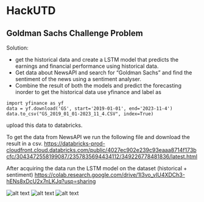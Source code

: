 # HackUTD
## Goldman Sachs Challenge Problem
Solution:

- get the historical data and create a LSTM model that predicts the earnings and financial performance using historical data.
- Get data about NewsAPI and search for “Goldman Sachs” and find the sentiment of the news using a sentiment analyser.
- Combine the result of both the models and predict the forecasting
inorder to get the historical data use yfinance and label as 
```
import yfinance as yf
data = yf.download('GS', start='2019-01-01', end='2023-11-4')
data.to_csv("GS_2019_01_01-2023_11_4.CSV", index=True)
```

upload this data to databricks.

To get the data from NewsAPI we run the following file and download the result in a csv.
https://databricks-prod-cloudfront.cloud.databricks.com/public/4027ec902e239c93eaaa8714f173bcfc/3043472558199087/2357835694434112/349226778481836/latest.html 

After acquiring the data run the LSTM model on the dataset (historical + sentiment)
https://colab.research.google.com/drive/1I3vo_vIU4XDCh3-hENs8xDcU2x7nLKJq?usp=sharing 


![alt text](https://github.com/Pranav1107/HackUTD/blob/main/DesignDiagrams/domain_model.jpg?raw=true)
![alt text](https://github.com/Pranav1107/HackUTD/blob/main/DesignDiagrams/classDiagram.jpg?raw=true)
![alt text](https://github.com/Pranav1107/HackUTD/blob/main/DesignDiagrams/sequenceDiagram.jpg?raw=true)